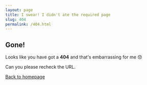 ```yaml
---
layout: page
title: I swear! I didn't ate the required page
slug: 404
permalink: /404.html
---
```


## Gone!

Looks like you have got a **404** and that's embarrassing for me :disappointed:

Can you please recheck the URL.

<a href="/" class="button">Back to homepage</a>
